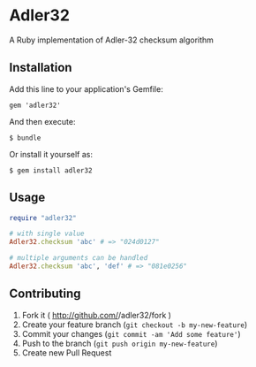 # Adler32

A Ruby implementation of Adler-32 checksum algorithm

## Installation

Add this line to your application's Gemfile:

    gem 'adler32'

And then execute:

    $ bundle

Or install it yourself as:

    $ gem install adler32

## Usage

```ruby
require "adler32"

# with single value
Adler32.checksum 'abc' # => "024d0127"

# multiple arguments can be handled
Adler32.checksum 'abc', 'def' # => "081e0256"
```

## Contributing

1. Fork it ( http://github.com/<my-github-username>/adler32/fork )
2. Create your feature branch (`git checkout -b my-new-feature`)
3. Commit your changes (`git commit -am 'Add some feature'`)
4. Push to the branch (`git push origin my-new-feature`)
5. Create new Pull Request
